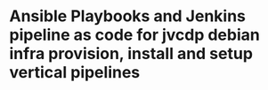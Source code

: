 # Ansible Playbooks and Jenkins pipeline as code for jvcdp debian infra provision, install and setup vertical pipelines